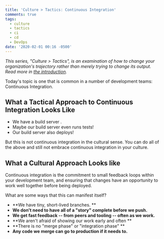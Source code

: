 ```yaml
---
title: 'Culture > Tactics: Continuous Integration'
comments: true
tags:
  - culture
  - tactics
  - ci
  - cd
  - DevOps
date: '2020-02-01 00:16 -0500'
---
```

_This series, "Culture > Tactics", is an examination of how to change your organization's trajectory rather than merely trying to change its output. Read more in [the introduction](TODO)._

Today's topic is one that is common in a number of development teams: Continuous Integration.

## What a Tactical Approach to Continuous Integration Looks Like

* We have a build server.
* Maybe our build server even runs tests!
* Our build server also deploys!

But this is not continuous integration in the cultural sense. You can do all of the above and still not embrace continuous integration in your culture.

## What a Cultural Approach Looks like

Continuous integration is the commitment to small feedback loops within your development team, and ensuring that changes have an opportunity to work well together before being deployed.

What are some ways that this can manifest itself?

* **We have tiny, short-lived branches.**
* **We don't need to have all of a "story" complete before we push.**
* **We get fast feedback -- from peers and tooling -- often as we work.**
* **We aren't afraid of showing our work early and often**
* **There is no "merge phase" or "integration phase"**
* **Any code we merge can go to production if it needs to.**
